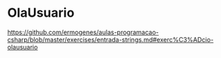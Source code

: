 # OlaUsuario
https://github.com/ermogenes/aulas-programacao-csharp/blob/master/exercises/entrada-strings.md#exerc%C3%ADcio-olausuario
